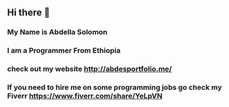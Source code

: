 ## Hi there 👋
### My Name is Abdella Solomon
### I am a Programmer From Ethiopia

### check out my website http://abdesportfolio.me/
### If you need to hire me on some programming jobs go check my Fiverr https://www.fiverr.com/share/YeLpVN


<!--
**Abdesol/Abdesol** is a ✨ _special_ ✨ repository because its `README.md` (this file) appears on your GitHub profile.

Here are some ideas to get you started:

- 🔭 I’m currently working on ...Django
- 🌱 I’m currently learning ...Django
- 👯 I’m looking to collaborate on ...open source project
- 🤔 I’m looking for help with ...Django
- 💬 Ask me about ...PyQt5
- 📫 How to reach me: ...
- 😄 Pronouns: ...
- ⚡ Fun fact: ...I really like Math
-->
